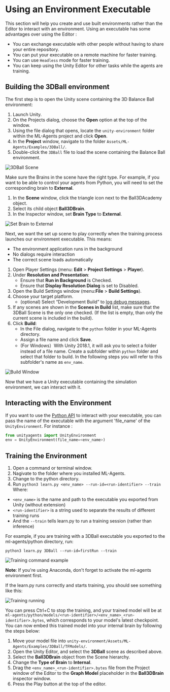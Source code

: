 # Using an Environment Executable

This section will help you create and use built environments rather than the Editor to interact with an environment. Using an executable has some advantages over using the Editor : 

 * You can exchange executable with other people without having to share your entire repository.
 * You can put your executable on a remote machine for faster training.
 * You can use `Headless` mode for faster training.
 * You can keep using the Unity Editor for other tasks while the agents are training.

## Building the 3DBall environment

The first step is to open the Unity scene containing the 3D Balance Ball
environment:

1. Launch Unity.
2. On the Projects dialog, choose the **Open** option at the top of the window.
3. Using the file dialog that opens, locate the `unity-environment` folder 
within the ML-Agents project and click **Open**.
4. In the **Project** window, navigate to the folder 
`Assets/ML-Agents/Examples/3DBall/`.
5. Double-click the `3DBall` file to load the scene containing the Balance 
Ball environment.

![3DBall Scene](images/mlagents-Open3DBall.png)

Make sure the Brains in the scene have the right type. For example, if you want to be able to control your agents from Python, you will need to set the corresponding brain to **External**.

1. In the **Scene** window, click the triangle icon next to the Ball3DAcademy 
object.
2. Select its child object **Ball3DBrain**.
3. In the Inspector window, set **Brain Type** to **External**.

![Set Brain to External](images/mlagents-SetExternalBrain.png)

Next, we want the set up scene to play correctly when the training process 
launches our environment executable. This means:
* The environment application runs in the background
* No dialogs require interaction
* The correct scene loads automatically
 
1. Open Player Settings (menu: **Edit** > **Project Settings** > **Player**).
2. Under **Resolution and Presentation**:
    - Ensure that **Run in Background** is Checked.
    - Ensure that **Display Resolution Dialog** is set to Disabled.
3. Open the Build Settings window (menu:**File** > **Build Settings**).
4. Choose your target platform.
    - (optional) Select “Development Build” to
    [log debug messages](https://docs.unity3d.com/Manual/LogFiles.html).
5. If any scenes are shown in the **Scenes in Build** list, make sure that 
the 3DBall Scene is the only one checked. (If the list is empty, than only the 
current scene is included in the build).
6. Click **Build**:
    - In the File dialog, navigate to the `python` folder in your ML-Agents 
    directory.
    - Assign a file name and click **Save**.
    - (For Windows）With Unity 2018.1, it will ask you to select a folder instead of a file name. Create a subfolder within `python` folder and select that folder to build. In the following steps you will refer to this subfolder's name as `env_name`. 

![Build Window](images/mlagents-BuildWindow.png)

Now that we have a Unity executable containing the simulation environment, we 
can interact with it.

## Interacting with the Environment
If you want to use the [Python API](Python-API.md) to interact with your executable, you can pass the name of the executable with the argument 'file_name' of the `UnityEnvironment`. For instance :

```python
from unityagents import UnityEnvironment
env = UnityEnvironment(file_name=<env_name>)
```

## Training the Environment
1. Open a command or terminal window. 
2. Nagivate to the folder where you installed ML-Agents. 
3. Change to the python directory. 
4. Run `python3 learn.py <env_name> --run-id=<run-identifier> --train`
Where:
- `<env_name>` is the name and path to the executable you exported from Unity (without extension)
- `<run-identifier>` is a string used to separate the results of different training runs
- And the `--train` tells learn.py to run a training session (rather than inference)

For example, if you are training with a 3DBall executable you exported to the ml-agents/python directory, run:

```
python3 learn.py 3DBall --run-id=firstRun --train
```

![Training command example](images/training-command-example.png)

**Note**: If you're using Anaconda, don't forget to activate the ml-agents environment first.

If the learn.py runs correctly and starts training, you should see something like this:

![Training running](images/training-running.png)

You can press Ctrl+C to stop the training, and your trained model will be at `ml-agents/python/models/<run-identifier>/<env_name>_<run-identifier>.bytes`, which corresponds to your model's latest checkpoint. You can now embed this trained model into your internal brain by following the steps below:

1. Move your model file into 
`unity-environment/Assets/ML-Agents/Examples/3DBall/TFModels/`.
2. Open the Unity Editor, and select the **3DBall** scene as described above.
3. Select the **Ball3DBrain** object from the Scene hierarchy.
4. Change the **Type of Brain** to **Internal**.
5. Drag the `<env_name>_<run-identifier>.bytes` file from the Project window of the Editor
to the **Graph Model** placeholder in the **Ball3DBrain** inspector window.
6. Press the Play button at the top of the editor.
